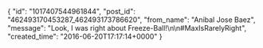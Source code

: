  {
   "id": "1017407544961844",
   "post_id": "462493170453287_462493173786620",
   "from_name": "Anibal Jose Baez",
   "message": "Look, I was right about Freeze-Ball!\n\n#MaxIsRarelyRight",
   "created_time": "2016-06-20T17:17:14+0000"
 }
